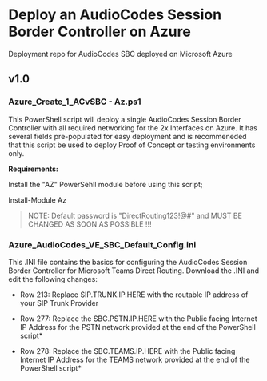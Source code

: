 # Deploy an AudioCodes Session Border Controller on Azure
Deployment repo for AudioCodes SBC deployed on Microsoft Azure

## v1.0

### Azure_Create_1_ACvSBC - Az.ps1

This PowerShell script will deploy a single AudioCodes Session Border Controller with all required networking for the 2x Interfaces on Azure. It has several fields pre-populated for easy deployment and is recommeneded that this script be used to deploy Proof of Concept or testing environments only.

**Requirements:**

Install the "AZ" PowerSehll module before using this script;

Install-Module Az

> NOTE: Default password is "DirectRouting123!@#" and MUST BE CHANGED AS SOON AS POSSIBLE !!!

### Azure_AudioCodes_VE_SBC_Default_Config.ini

This .INI file contains the basics for configuring the AudioCodes Session Border Controller for Microsoft Teams Direct Routing. Download the .INI and edit the following changes:

- Row 213: Replace SIP.TRUNK.IP.HERE with the routable IP address of your SIP Trunk Provider

- Row 277: Replace the SBC.PSTN.IP.HERE with the Public facing Internet IP Address for the PSTN network provided at the end of the PowerShell script*

- Row 278: Replace the SBC.TEAMS.IP.HERE with the Public facing Internet IP Address for the TEAMS network provided at the end of the PowerShell script*
